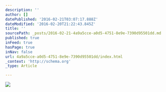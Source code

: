 ```yaml
---
description: ''
author: []
datePublished: '2016-02-21T03:07:17.888Z'
dateModified: '2016-02-20T21:22:43.845Z'
title: ''
sourcePath: _posts/2016-02-21-4a9a5cce-a0d5-4751-8e9e-7390d95501dd.md
published: true
inFeed: true
hasPage: true
inNav: false
url: 4a9a5cce-a0d5-4751-8e9e-7390d95501dd/index.html
_context: 'http://schema.org'
_type: Article

---
```

![](https://the-grid-user-content.s3-us-west-2.amazonaws.com/31b4fcba-02de-44a6-b8c2-d546bf6ea597.png)